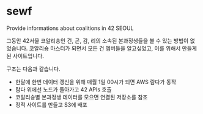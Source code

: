 # sewf
Provide informations about coalitions in 42 SEOUL

그동안 42서울 코알리숑인 건, 곤, 감, 리의 소속된 본과정생들을 볼 수 있는 방법이 없었습니다.
코알리숑 마스터가 되면서 모든 건 멤버들을 알고싶었고, 이를 위해서 만들게 된 사이트입니다.

구조는 다음과 같습니다.
- 한달에 한번 데이터 갱신을 위해 매월 1일 00시가 되면 AWS 람다가 동작
- 람다 위에선 노드가 돌아가고 42 APIs 호출
- 코알리숑별 본과정생 데이터를 모으면 연결된 저장소를 참조
- 정적 사이트를 만들고 S3에 배포
